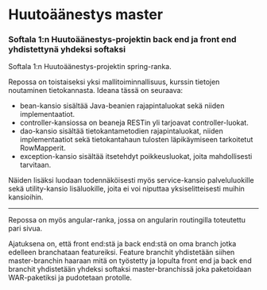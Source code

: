 # Huutoäänestys master

### Softala 1:n Huutoäänestys-projektin back end ja front end yhdistettynä yhdeksi softaksi


Softala 1:n Huutoäänestys-projektin spring-ranka.

Repossa on toistaiseksi yksi mallitoiminnallisuus, kurssin tietojen noutaminen tietokannasta. Ideana tässä on seuraava:

- bean-kansio sisältää Java-beanien rajapintaluokat sekä niiden implementaatiot.
- controller-kansiossa on beaneja RESTin yli tarjoavat controller-luokat.
- dao-kansio sisältää tietokantametodien rajapintaluokat, niiden implementaatiot sekä tietokantahaun tulosten läpikäymiseen tarkoitetut RowMapperit.
- exception-kansio sisältää itsetehdyt poikkeusluokat, joita mahdollisesti tarvitaan.

Näiden lisäksi luodaan todennäköisesti myös service-kansio palveluluokille sekä utility-kansio lisäluokille, joita ei voi niputtaa yksiselitteisesti muihin kansioihin.

---

Repossa on myös angular-ranka, jossa on angularin routingilla toteutettu pari sivua.

Ajatuksena on, että front end:stä ja back end:stä on oma branch jotka edelleen branchataan featureiksi. 
Feature branchit yhdistetään siihen master-branchin haaraan mitä on työstetty ja lopulta front end ja back end branchit yhdistetään yhdeksi softaksi master-branchissä joka paketoidaan WAR-paketiksi ja pudotetaan protolle. 